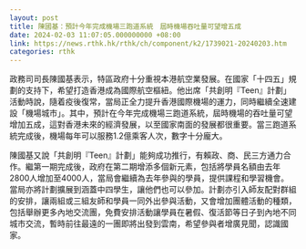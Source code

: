 ```yaml
---
layout: post
title: 陳國基：預計今年完成機場三跑道系統　屆時機場吞吐量可望增五成
date: 2024-02-03 11:07:05.000000000 +08:00
link: https://news.rthk.hk/rthk/ch/component/k2/1739021-20240203.htm
categories: rthk
---
```


政務司司長陳國基表示，特區政府十分重視本港航空業發展。在國家「十四五」規劃的支持下，希望打造香港成為國際航空樞紐。他出席「共創明『Teen』計劃」活動時說，隨着疫後復常，當局正全力提升香港國際機場的運力，同時繼續全速建設「機場城市」。其中，預計在今年完成機場三跑道系統，屆時機場的吞吐量可望增加五成，這對香港未來的經濟發展，以至國家南面的發展都很重要。當三跑道系統完成後，機場每年可以服務1.2億乘客人次，數字十分龐大。

陳國基又說「共創明『Teen』計劃」能夠成功推行，有賴政、商、民三方通力合作。繼第一期完成後，政府在第二期增添多個新元素，包括將學員名額由去年2800人增加至4000人，當局會繼續為去年參與的學員，提供課程和學習機會。當局亦將計劃擴展到涵蓋中四學生，讓他們也可以參加。計劃亦引入師友配對群組的安排，讓兩組或三組友師和學員一同外出參與活動，又會增加團體活動的種類，包括舉辦更多內地交流團，免費安排活動讓學員在暑假、復活節等日子到內地不同城市交流，暫時前往最遠的一團即將出發到雲南，希望參與者增廣見聞，認識國家。
